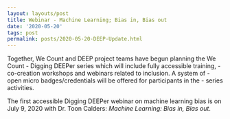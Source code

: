 ```yaml
---
layout: layouts/post
title: Webinar - Machine Learning; Bias in, Bias out
date: '2020-05-20'
tags: post
permalink: posts/2020-05-20-DEEP-Update.html
---
```

<p>
Together, We Count and DEEP project teams have begun planning the We Count
- Digging DEEPer series which will include fully accessible training,
-  co-creation workshops and webinars related to inclusion. A system of
-   open micro badges/credentials will be offered for participants in the
-    series activities.
</p>

<p>
The first accessible Digging DEEPer webinar on machine learning bias is on
July 9, 2020 with Dr. Toon Calders: <em> Machine Learning: Bias in, Bias out</em>.
</p>
